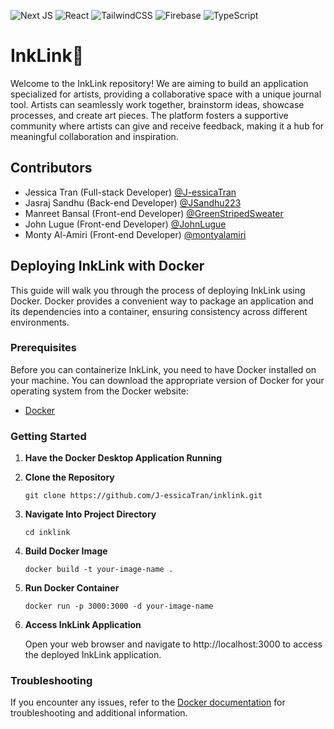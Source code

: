 ![Next JS](https://img.shields.io/badge/Next-black?style=for-the-badge&logo=next.js&logoColor=white)
![React](https://img.shields.io/badge/react-%2320232a.svg?style=for-the-badge&logo=react&logoColor=%2361DAFB)
![TailwindCSS](https://img.shields.io/badge/tailwindcss-%2338B2AC.svg?style=for-the-badge&logo=tailwind-css&logoColor=white)
![Firebase](https://img.shields.io/badge/Firebase-039BE5?style=for-the-badge&logo=Firebase&logoColor=white)
![TypeScript](https://img.shields.io/badge/typescript-%23007ACC.svg?style=for-the-badge&logo=typescript&logoColor=white)

# InkLink🦑
Welcome to the InkLink repository! We are aiming to build an application specialized for artists, providing a collaborative space with a unique journal tool. Artists can seamlessly work together, brainstorm ideas, showcase processes, and create art pieces. The platform fosters a supportive community where artists can give and receive feedback, making it a hub for meaningful collaboration and inspiration.

## Contributors
- Jessica Tran (Full-stack Developer) [@J-essicaTran](https://github.com/J-essicaTran)
- Jasraj Sandhu (Back-end Developer) [@JSandhu223](https://github.com/JSandhu223)
- Manreet Bansal (Front-end Developer) [@GreenStripedSweater](https://github.com/GreenStripedSweater)
- John Lugue (Front-end Developer) [@JohnLugue](https://github.com/JohnLugue)
- Monty Al-Amiri (Front-end Developer) [@montyalamiri](https://github.com/montyalamiri)

## Deploying InkLink with Docker
This guide will walk you through the process of deploying InkLink using Docker. Docker provides a convenient way to package an application and its dependencies into a container, ensuring consistency across different environments.

### Prerequisites
Before you can containerize InkLink, you need to have Docker installed on your machine. You can download the appropriate version of Docker for your operating system from the Docker website:
- [Docker](https://www.docker.com/get-started)

### Getting Started
1. **Have the Docker Desktop Application Running**
2. **Clone the Repository**
    ```
    git clone https://github.com/J-essicaTran/inklink.git
    ```
3. **Navigate Into Project Directory**
    ```
    cd inklink
    ```
4. **Build Docker Image**
    ```
    docker build -t your-image-name .
    ```
5. **Run Docker Container**
    ```
    docker run -p 3000:3000 -d your-image-name
    ```
6. **Access InkLink Application**

    Open your web browser and navigate to http://localhost:3000 to access the deployed InkLink application.
### Troubleshooting
If you encounter any issues, refer to the [Docker documentation](https://docs.docker.com/) for troubleshooting and additional information.

